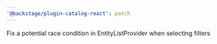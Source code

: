 ```yaml
---
'@backstage/plugin-catalog-react': patch
---
```


Fix a potential race condition in EntityListProvider when selecting filters
